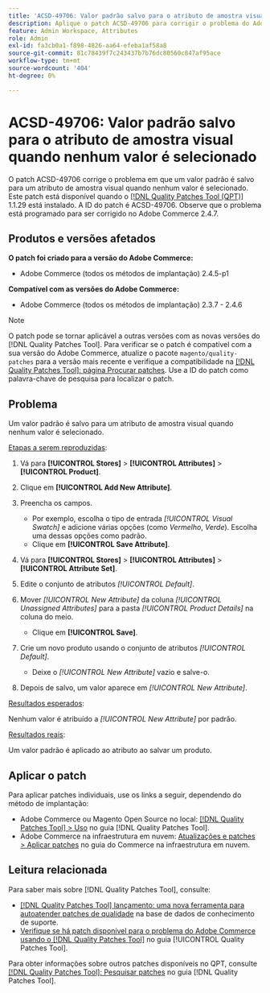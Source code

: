 ```yaml
---
title: 'ACSD-49706: Valor padrão salvo para o atributo de amostra visual quando nenhum valor é selecionado'
description: Aplique o patch ACSD-49706 para corrigir o problema do Adobe Commerce em que um valor padrão é salvo para um atributo de amostra visual quando nenhum valor é selecionado.
feature: Admin Workspace, Attributes
role: Admin
exl-id: fa3cb0a1-f898-4826-aa64-efeba1af58a8
source-git-commit: 81c78439f7c243437b7b76dc80560c847af95ace
workflow-type: tm+mt
source-wordcount: '404'
ht-degree: 0%

---
```


# ACSD-49706: Valor padrão salvo para o atributo de amostra visual quando nenhum valor é selecionado

O patch ACSD-49706 corrige o problema em que um valor padrão é salvo para um atributo de amostra visual quando nenhum valor é selecionado. Este patch está disponível quando o [[!DNL Quality Patches Tool (QPT)]](https://experienceleague.adobe.com/en/docs/commerce-knowledge-base/kb/announcements/commerce-announcements/magento-quality-patches-released-new-tool-to-self-serve-quality-patches) 1.1.29 está instalado. A ID do patch é ACSD-49706. Observe que o problema está programado para ser corrigido no Adobe Commerce 2.4.7.

## Produtos e versões afetados

**O patch foi criado para a versão do Adobe Commerce:**

* Adobe Commerce (todos os métodos de implantação) 2.4.5-p1

**Compatível com as versões do Adobe Commerce:**

* Adobe Commerce (todos os métodos de implantação) 2.3.7 - 2.4.6

>[!NOTE]
>
>O patch pode se tornar aplicável a outras versões com as novas versões do [!DNL Quality Patches Tool]. Para verificar se o patch é compatível com a sua versão do Adobe Commerce, atualize o pacote `magento/quality-patches` para a versão mais recente e verifique a compatibilidade na [[!DNL Quality Patches Tool]: página Procurar patches](https://experienceleague.adobe.com/tools/commerce-quality-patches/index.html). Use a ID do patch como palavra-chave de pesquisa para localizar o patch.

## Problema

Um valor padrão é salvo para um atributo de amostra visual quando nenhum valor é selecionado.

<u>Etapas a serem reproduzidas</u>:

1. Vá para **[!UICONTROL Stores]** > **[!UICONTROL Attributes]** > **[!UICONTROL Product]**.
1. Clique em **[!UICONTROL Add New Attribute]**.
1. Preencha os campos.

   * Por exemplo, escolha o tipo de entrada *[!UICONTROL Visual Swatch]* e adicione várias opções (como *Vermelho*, *Verde*). Escolha uma dessas opções como padrão.
   * Clique em **[!UICONTROL Save Attribute]**.

1. Vá para **[!UICONTROL Stores]** > **[!UICONTROL Attributes]** > **[!UICONTROL Attribute Set]**.
1. Edite o conjunto de atributos *[!UICONTROL Default]*.
1. Mover *[!UICONTROL New Attribute]* da coluna *[!UICONTROL Unassigned Attributes]* para a pasta *[!UICONTROL Product Details]* na coluna do meio.

   * Clique em **[!UICONTROL Save]**.

1. Crie um novo produto usando o conjunto de atributos *[!UICONTROL Default]*.

   * Deixe o *[!UICONTROL New Attribute]* vazio e salve-o.

1. Depois de salvo, um valor aparece em *[!UICONTROL New Attribute]*.

<u>Resultados esperados</u>:

Nenhum valor é atribuído a *[!UICONTROL New Attribute]* por padrão.

<u>Resultados reais</u>:

Um valor padrão é aplicado ao atributo ao salvar um produto.

## Aplicar o patch

Para aplicar patches individuais, use os links a seguir, dependendo do método de implantação:

* Adobe Commerce ou Magento Open Source no local: [[!DNL Quality Patches Tool] > Uso](/help/tools/quality-patches-tool/usage.md) no guia [!DNL Quality Patches Tool].
* Adobe Commerce na infraestrutura em nuvem: [Atualizações e patches > Aplicar patches](https://experienceleague.adobe.com/docs/commerce-cloud-service/user-guide/develop/upgrade/apply-patches.html) no guia do Commerce na infraestrutura em nuvem.

## Leitura relacionada

Para saber mais sobre [!DNL Quality Patches Tool], consulte:

* [[!DNL Quality Patches Tool] lançamento: uma nova ferramenta para autoatender patches de qualidade](https://experienceleague.adobe.com/en/docs/commerce-knowledge-base/kb/announcements/commerce-announcements/magento-quality-patches-released-new-tool-to-self-serve-quality-patches) na base de dados de conhecimento de suporte.
* [Verifique se há patch disponível para o problema do Adobe Commerce usando o  [!DNL Quality Patches Tool]](/help/tools/quality-patches-tool/patches-available-in-qpt/check-patch-for-magento-issue-with-magento-quality-patches.md) no guia [!UICONTROL Quality Patches Tool].


Para obter informações sobre outros patches disponíveis no QPT, consulte [[!DNL Quality Patches Tool]: Pesquisar patches](https://experienceleague.adobe.com/tools/commerce-quality-patches/index.html) no guia [!DNL Quality Patches Tool].
